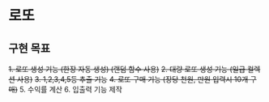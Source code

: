 # 로또
## 구현 목표
~~1. 로또 생성 기능 (한장 자동 생성) (랜덤 함수 사용)~~
~~2. 대량 로또 생성 기능 (일급 컬렉션 사용)~~
~~3. 1,2,3,4,5등 추출 기능~~ 
~~4. 로또 구매 기능 (장당 천원, 만원 입력시 10개 구매)~~
5. 수익률 계산
6. 입출력 기능 제작



